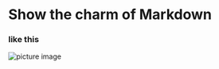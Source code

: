 # Show the charm of Markdown
### like this
![picture image](https://p.pstatp.com/origin/137750000fd6dc9f840de "url")
